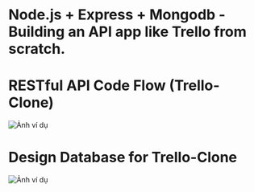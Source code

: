 # Node.js + Express + Mongodb - Building an API app like Trello from scratch.

# RESTful API Code Flow (Trello-Clone)
![Ảnh ví dụ](https://raw.githubusercontent.com/thairyo/trello-clone-api/main/public/RESTfulAPICodeFlow(trello-clone).png)

# Design Database for Trello-Clone
![Ảnh ví dụ](https://raw.githubusercontent.com/thairyo/trello-clone-api/main/public/database-trello-clone.png)
